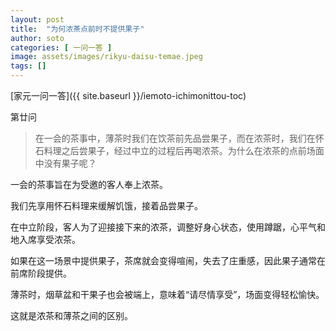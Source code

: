 ```yaml
---
layout: post
title:  "为何浓茶点前时不提供果子"
author: soto
categories: [ 一问一答 ]
image: assets/images/rikyu-daisu-temae.jpeg
tags: []
---
```


[家元一问一答]({{ site.baseurl }}/iemoto-ichimonittou-toc)

第廿问

> 在一会的茶事中，薄茶时我们在饮茶前先品尝果子，而在浓茶时，我们在怀石料理之后尝果子，经过中立的过程后再喝浓茶。为什么在浓茶的点前场面中没有果子呢？

一会的茶事旨在为受邀的客人奉上浓茶。

我们先享用怀石料理来缓解饥饿，接着品尝果子。

在中立阶段，客人为了迎接接下来的浓茶，调整好身心状态，使用蹲踞，心平气和地入席享受浓茶。

如果在这一场景中提供果子，茶席就会变得喧闹，失去了庄重感，因此果子通常在前席阶段提供。

薄茶时，烟草盆和干果子也会被端上，意味着“请尽情享受”，场面变得轻松愉快。

这就是浓茶和薄茶之间的区别。
